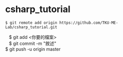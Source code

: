 # csharp_tutorial

    $ git remote add origin https://github.com/TKU-ME-Lab/csharp_tutorial.git  
    $ git add <你要的檔案>  
    $ git commit -m "敘述"  
    $ git push -u origin master  
